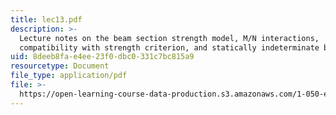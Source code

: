 ```yaml
---
title: lec13.pdf
description: >-
  Lecture notes on the beam section strength model, M/N interactions,
  compatibility with strength criterion, and statically indeterminate beam.
uid: 8deeb8fa-e4ee-23f0-dbc0-331c7bc815a9
resourcetype: Document
file_type: application/pdf
file: >-
  https://open-learning-course-data-production.s3.amazonaws.com/1-050-engineering-mechanics-i-fall-2007/8deeb8fae4ee23f0dbc0331c7bc815a9_lec13.pdf
---
```

